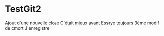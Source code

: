 # TestGit2
Ajout d'une nouvelle close
C'était mieux avant
Essaye toujours
3ème modif de cmort
J'enregistre